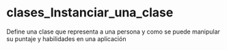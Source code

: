 # clases_Instanciar_una_clase
Define una clase que representa a una persona y como se puede manipular su puntaje y habilidades en una aplicación
